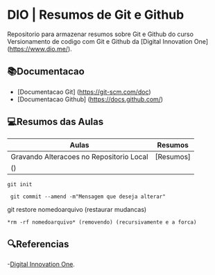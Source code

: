
# DIO | Resumos de Git e Github

Repositorio para armazenar resumos sobre Git e Github do curso Versionamento de codigo com Git e Github da [Digital Innovation One] (https://www.dio.me/).

## 📚Documentacao 
- [Documentacao Git] (https://git-scm.com/doc)
- [Documentacao Github] (https://docs.github.com/)

## 💻Resumos das Aulas

| Aulas | Resumos |
|-------|---------|
| Gravando Alteracoes no Repositorio Local | [Resumos]
() |

```
git init
```

```
 git commit --amend -m"Mensagem que deseja alterar"

```

git restore nomedoarquivo (restaurar mudancas)
```
*rm -rf nomedoarquivo* (removendo) (recursivamente e a forca)
```

## 🔍Referencias
-[Digital Innovation One]().